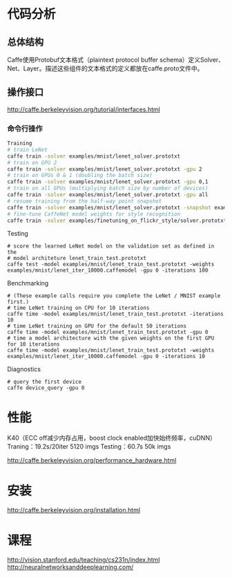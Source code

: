 # 代码分析
## 总体结构
Caffe使用Protobuf文本格式（plaintext protocol buffer schema）定义Solver、Net、Layer。描述这些组件的文本格式的定义都放在caffe.proto文件中。

## 操作接口
http://caffe.berkeleyvision.org/tutorial/interfaces.html
### 命令行操作
```bash
Training
# train LeNet
caffe train -solver examples/mnist/lenet_solver.prototxt
# train on GPU 2
caffe train -solver examples/mnist/lenet_solver.prototxt -gpu 2
# train on GPUs 0 & 1 (doubling the batch size)
caffe train -solver examples/mnist/lenet_solver.prototxt -gpu 0,1
# train on all GPUs (multiplying batch size by number of devices)
caffe train -solver examples/mnist/lenet_solver.prototxt -gpu all
# resume training from the half-way point snapshot
caffe train -solver examples/mnist/lenet_solver.prototxt -snapshot examples/mnist/lenet_iter_5000.solverstate
# fine-tune CaffeNet model weights for style recognition
caffe train -solver examples/finetuning_on_flickr_style/solver.prototxt -weights models/bvlc_reference_caffenet/bvlc_reference_caffenet.caffemodel
```
Testing
```
# score the learned LeNet model on the validation set as defined in the
# model architeture lenet_train_test.prototxt
caffe test -model examples/mnist/lenet_train_test.prototxt -weights examples/mnist/lenet_iter_10000.caffemodel -gpu 0 -iterations 100
```
Benchmarking
```
# (These example calls require you complete the LeNet / MNIST example first.)
# time LeNet training on CPU for 10 iterations
caffe time -model examples/mnist/lenet_train_test.prototxt -iterations 10
# time LeNet training on GPU for the default 50 iterations
caffe time -model examples/mnist/lenet_train_test.prototxt -gpu 0
# time a model architecture with the given weights on the first GPU for 10 iterations
caffe time -model examples/mnist/lenet_train_test.prototxt -weights examples/mnist/lenet_iter_10000.caffemodel -gpu 0 -iterations 10
```
Diagnostics
```
# query the first device
caffe device_query -gpu 0
```

# 性能
K40（ECC off减少内存占用，boost clock enabled加快始终频率，cuDNN）
Traning：19.2s/20iter 5120 imgs
Testing：60.7s 50k imgs

http://caffe.berkeleyvision.org/performance_hardware.html

# 安装
http://caffe.berkeleyvision.org/installation.html

# 课程
http://vision.stanford.edu/teaching/cs231n/index.html
http://neuralnetworksanddeeplearning.com/



